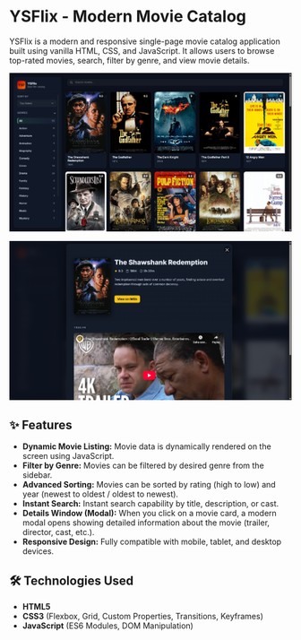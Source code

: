 # YSFlix - Modern Movie Catalog

YSFlix is a modern and responsive single-page movie catalog application built using vanilla HTML, CSS, and JavaScript. It allows users to browse top-rated movies, search, filter by genre, and view movie details.


![image 1](./img/1.png)

![image 2](./img/2.png)

## ✨ Features

- **Dynamic Movie Listing:** Movie data is dynamically rendered on the screen using JavaScript.
- **Filter by Genre:** Movies can be filtered by desired genre from the sidebar.
- **Advanced Sorting:** Movies can be sorted by rating (high to low) and year (newest to oldest / oldest to newest).
- **Instant Search:** Instant search capability by title, description, or cast.
- **Details Window (Modal):** When you click on a movie card, a modern modal opens showing detailed information about the movie (trailer, director, cast, etc.).
- **Responsive Design:** Fully compatible with mobile, tablet, and desktop devices.

## 🛠️ Technologies Used

- **HTML5**
- **CSS3** (Flexbox, Grid, Custom Properties, Transitions, Keyframes)
- **JavaScript** (ES6 Modules, DOM Manipulation)

